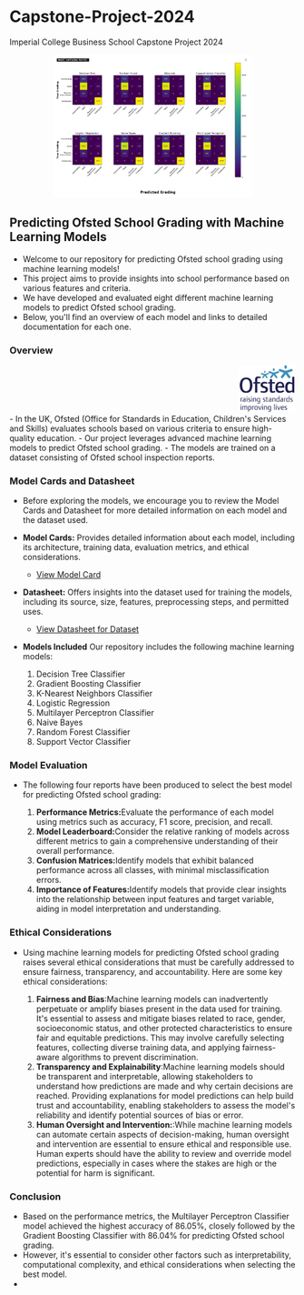 # Capstone-Project-2024
Imperial College Business School Capstone Project 2024
<div align="center">
	<img style="width:350px" src="https://github.com/wrm65/Capstone-Project-2024/blob/main/images/confusion_matrix.png">
</div>

## Predicting Ofsted School Grading with Machine Learning Models
- Welcome to our repository for predicting Ofsted school grading using machine learning models! 
- This project aims to provide insights into school performance based on various features and criteria. 
- We have developed and evaluated eight different machine learning models to predict Ofsted school grading. 
- Below, you'll find an overview of each model and links to detailed documentation for each one.

### Overview
<div align="right">
  <img style="width:100px" src="https://github.com/wrm65/Capstone-Project-2024/blob/main/images/ofsted-logo.png">
</div>
- In the UK, Ofsted (Office for Standards in Education, Children's Services and Skills) evaluates schools based on various criteria to ensure high-quality education. 
- Our project leverages advanced machine learning models to predict Ofsted school grading.
- The models are trained on a dataset consisting of Ofsted school inspection reports.


### Model Cards and Datasheet
- Before exploring the models, we encourage you to review the Model Cards and Datasheet for more detailed information on each model and the dataset used.

- **Model Cards:** Provides detailed information about each model, including its architecture, training data, evaluation metrics, and ethical considerations.

   <p>
   
     - [View Model Card](https://github.com/wrm65/Capstone-Project-2024/blob/main/docs/model_card.md)
   
   </p>

- **Datasheet:** Offers insights into the dataset used for training the models, including its source, size, features, preprocessing steps, and permitted uses.

   <p>
   
     - [View Datasheet for Dataset](https://github.com/wrm65/Capstone-Project-2024/blob/main/docs/datasheet.md)
   
   </p>

- **Models Included** Our repository includes the following machine learning models:

   <p>
    <ol type="1">
    <li>Decision Tree Classifier</li>
    <li>Gradient Boosting Classifier</li>
    <li>K-Nearest Neighbors Classifier</li>
    <li>Logistic Regression</li>
    <li>Multilayer Perceptron Classifier</li>
    <li>Naive Bayes</li>
    <li>Random Forest Classifier</li>
    <li>Support Vector Classifier</li>
    </ol>
   </p>

### Model Evaluation
- The following four reports have been produced to select the best model for predicting Ofsted school grading:
   <p>
    <ol type="1">
    <li><b>Performance Metrics:</b>Evaluate the performance of each model using metrics such as accuracy, F1 score, precision, and recall.</li>
    <li><b>Model Leaderboard:</b>Consider the relative ranking of models across different metrics to gain a comprehensive understanding of their overall performance.</li>
    <li><b>Confusion Matrices:</b>Identify models that exhibit balanced performance across all classes, with minimal misclassification errors.</li>
    <li><b>Importance of Features:</b>Identify models that provide clear insights into the relationship between input features and target variable, aiding in model interpretation and understanding.</li>
    </ol>
   </p>

### Ethical Considerations
- Using machine learning models for predicting Ofsted school grading raises several ethical considerations that must be carefully addressed to ensure fairness, transparency, and accountability. Here are some key ethical considerations:
   <p>
    <ol type="1">
    <li><b>Fairness and Bias</b>:Machine learning models can inadvertently perpetuate or amplify biases present in the data used for training. It's essential to assess and mitigate biases related to race, gender, socioeconomic status, and other protected characteristics to ensure fair and equitable predictions. This may involve carefully selecting features, collecting diverse training data, and applying fairness-aware algorithms to prevent discrimination.</li>
    <li><b>Transparency and Explainability</b>:Machine learning models should be transparent and interpretable, allowing stakeholders to understand how predictions are made and why certain decisions are reached. Providing explanations for model predictions can help build trust and accountability, enabling stakeholders to assess the model's reliability and identify potential sources of bias or error.</li>
    <li><b>Human Oversight and Intervention:</b>:While machine learning models can automate certain aspects of decision-making, human oversight and intervention are essential to ensure ethical and responsible use. Human experts should have the ability to review and override model predictions, especially in cases where the stakes are high or the potential for harm is significant.</li>
    </ol>
   </p>

### Conclusion
- Based on the performance metrics, the Multilayer Perceptron Classifier model achieved the highest accuracy of 86.05%, closely followed by the Gradient Boosting Classifier with 86.04% for predicting Ofsted school grading. 
- However, it's essential to consider other factors such as interpretability, computational complexity, and ethical considerations when selecting the best model.
- 


